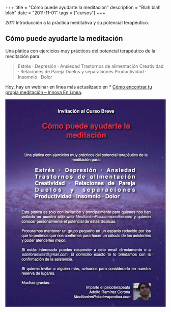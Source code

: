 +++
title = "Cómo puede ayudarte la meditación"
description = "Blah blah blah"
date = "2011-11-01"
tags = ["cursos"]
+++


*2011*
Introducción a la práctica meditativa y su potencial terapéutico.

## Cómo puede ayudarte la meditación

Una plática con ejercicios muy prácticos del potencial terapéutico de la meditación para:

>Estrés · Depresión · Ansiedad Trastornos de alimentación Creatividad · Relaciones de Pareja Duelos y separaciones   Productividad · Insomnio · Dolor

Hoy, hay un webinar en línea más actualizado en * [Cómo encontrar tu propia meditación – Innova En Línea](https://enlinea.innova.edu.mx/programas/webinar/como-encontrar-tu-propia-meditacion/).


![Curso meditación](/img/CursoMeditacion.jpg)
